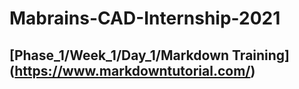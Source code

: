 # Mabrains-CAD-Internship-2021
## [Phase_1/Week_1/Day_1/Markdown Training] (https://www.markdowntutorial.com/)

